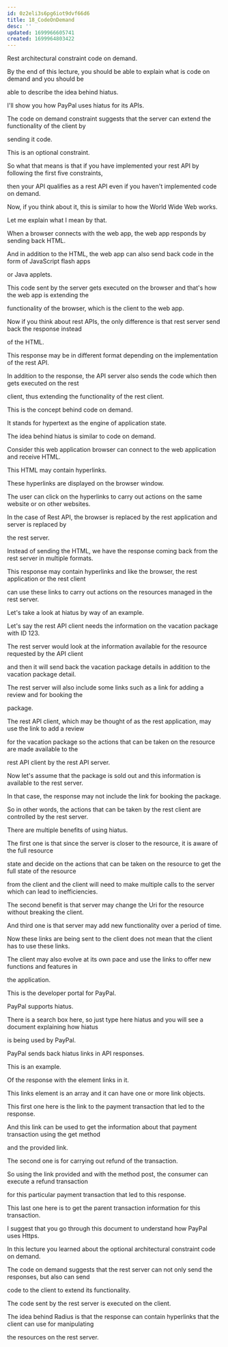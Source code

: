 ```yaml
---
id: 0z2eli3s6pg6iot9dvf66d6
title: 18_CodeOnDemand
desc: ''
updated: 1699966605741
created: 1699964803422
---
```

Rest architectural constraint code on demand.

By the end of this lecture, you should be able to explain what is code on demand and you should be

able to describe the idea behind hiatus.

I'll show you how PayPal uses hiatus for its APIs.

The code on demand constraint suggests that the server can extend the functionality of the client by

sending it code.

This is an optional constraint.

So what that means is that if you have implemented your rest API by following the first five constraints,

then your API qualifies as a rest API even if you haven't implemented code on demand.

Now, if you think about it, this is similar to how the World Wide Web works.

Let me explain what I mean by that.

When a browser connects with the web app, the web app responds by sending back HTML.

And in addition to the HTML, the web app can also send back code in the form of JavaScript flash apps

or Java applets.

This code sent by the server gets executed on the browser and that's how the web app is extending the

functionality of the browser, which is the client to the web app.

Now if you think about rest APIs, the only difference is that rest server send back the response instead

of the HTML.

This response may be in different format depending on the implementation of the rest API.

In addition to the response, the API server also sends the code which then gets executed on the rest

client, thus extending the functionality of the rest client.

This is the concept behind code on demand.

It stands for hypertext as the engine of application state.

The idea behind hiatus is similar to code on demand.

Consider this web application browser can connect to the web application and receive HTML.

This HTML may contain hyperlinks.

These hyperlinks are displayed on the browser window.

The user can click on the hyperlinks to carry out actions on the same website or on other websites.

In the case of Rest API, the browser is replaced by the rest application and server is replaced by

the rest server.

Instead of sending the HTML, we have the response coming back from the rest server in multiple formats.

This response may contain hyperlinks and like the browser, the rest application or the rest client

can use these links to carry out actions on the resources managed in the rest server.

Let's take a look at hiatus by way of an example.

Let's say the rest API client needs the information on the vacation package with ID 123.

The rest server would look at the information available for the resource requested by the API client

and then it will send back the vacation package details in addition to the vacation package detail.

The rest server will also include some links such as a link for adding a review and for booking the

package.

The rest API client, which may be thought of as the rest application, may use the link to add a review

for the vacation package so the actions that can be taken on the resource are made available to the

rest API client by the rest API server.

Now let's assume that the package is sold out and this information is available to the rest server.

In that case, the response may not include the link for booking the package.

So in other words, the actions that can be taken by the rest client are controlled by the rest server.

There are multiple benefits of using hiatus.

The first one is that since the server is closer to the resource, it is aware of the full resource

state and decide on the actions that can be taken on the resource to get the full state of the resource

from the client and the client will need to make multiple calls to the server which can lead to inefficiencies.

The second benefit is that server may change the Uri for the resource without breaking the client.

And third one is that server may add new functionality over a period of time.

Now these links are being sent to the client does not mean that the client has to use these links.

The client may also evolve at its own pace and use the links to offer new functions and features in

the application.

This is the developer portal for PayPal.

PayPal supports hiatus.

There is a search box here, so just type here hiatus and you will see a document explaining how hiatus

is being used by PayPal.

PayPal sends back hiatus links in API responses.

This is an example.

Of the response with the element links in it.

This links element is an array and it can have one or more link objects.

This first one here is the link to the payment transaction that led to the response.

And this link can be used to get the information about that payment transaction using the get method

and the provided link.

The second one is for carrying out refund of the transaction.

So using the link provided and with the method post, the consumer can execute a refund transaction

for this particular payment transaction that led to this response.

This last one here is to get the parent transaction information for this transaction.

I suggest that you go through this document to understand how PayPal uses Https.

In this lecture you learned about the optional architectural constraint code on demand.

The code on demand suggests that the rest server can not only send the responses, but also can send

code to the client to extend its functionality.

The code sent by the rest server is executed on the client.

The idea behind Radius is that the response can contain hyperlinks that the client can use for manipulating

the resources on the rest server.
